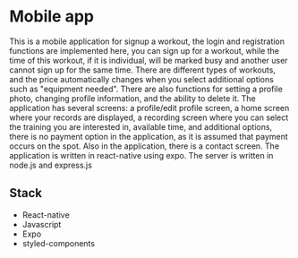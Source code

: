 # Mobile app

This is a mobile application for signup a workout, the login and registration functions are implemented here, you can sign up for a workout, while the time of this workout, if it is individual, will be marked busy and another user cannot sign up for the same time. There are different types of workouts, and the price automatically changes when you select additional options such as "equipment needed". There are also functions for setting a profile photo, changing profile information, and the ability to delete it. The application has several screens: a profile/edit profile screen, a home screen where your records are displayed, a recording screen where you can select the training you are interested in, available time, and additional options, there is no payment option in the application, as it is assumed that payment occurs on the spot. Also in the application, there is a contact screen. The application is written in react-native using expo. The server is written in node.js and express.js

## Stack
- React-native
- Javascript
- Expo
- styled-components
